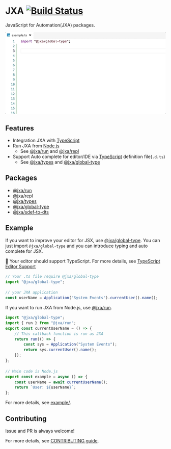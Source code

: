# JXA [![Build Status](https://travis-ci.org/JXA-userland/JXA.svg?branch=master)](https://travis-ci.org/JXA-userland/JXA)

JavaScript for Automation(JXA) packages. 

[![auto complete example](./packages/@jxa/global-type/docs/example.gif)](./packages/@jxa/global-type)

## Features

- Integration JXA with [TypeScript](https://www.typescriptlang.org/index.html)
- Run JXA from [Node.js](https://nodejs.org/)
    - See [@jxa/run](./packages/@jxa/run) and [@jxa/repl](./packages/@jxa/repl)
- Support Auto complete for editor/IDE via [TypeScript](https://www.typescriptlang.org/index.html) definition file(`.d.ts`)
    - See [@jxa/types](./packages/@jxa/types) and [@jxa/global-type](./packages/@jxa/global-type)

## Packages

- [@jxa/run](./packages/@jxa/run)
- [@jxa/repl](./packages/@jxa/repl)
- [@jxa/types](./packages/@jxa/types)
- [@jxa/global-type](./packages/@jxa/global-type)
- [@jxa/sdef-to-dts](./packages/@jxa/sdef-to-dts)

## Example

If you want to improve your editor for JSX, use [@jxa/global-type](./packages/@jxa/global-type).
You can just import `@jxa/global-type` and you can introduce typing and auto complete for JSX.

:memo: Your editor should support TypeScript. For more details, see [TypeScript Editor Support](https://github.com/Microsoft/TypeScript/wiki/TypeScript-Editor-Support)


```ts
// Your .ts file require @jxa/global-type
import "@jxa/global-type";

// your JXA application
const userName = Application("System Events").currentUser().name();
```

If you want to run JXA from Node.js, use [@jxa/run](./packages/@jxa/run).

```ts
import "@jxa/global-type";
import { run } from "@jxa/run";
export const currentUserName = () => {
    // This callback function is run as JXA
    return run(() => {
        const sys = Application("System Events");
        return sys.currentUser().name();
    });
};

// Main code is Node.js
export const example = async () => {
    const userName = await currentUserName();
    return `User: ${userName}`;
};
```

For more details, see [example/](./example/).

## Contributing

Issue and PR is always welcome!

For more details, see [CONTRIBUTING guide](./CONTRIBUTING.md).

